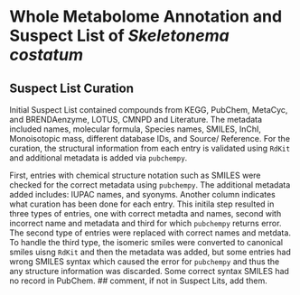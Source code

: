 # Whole Metabolome Annotation and Suspect List of _Skeletonema costatum_

## Suspect List Curation
Initial Suspect List contained compounds from KEGG, PubChem, MetaCyc, and BRENDAenzyme, LOTUS, CMNPD and Literature. The metadata included names, molecular formula, Species names, SMILES, InChI, Monoisotopic mass, different database IDs, and Source/ Reference. For the curation, the structural information from each entry is validated using ```RdKit``` and additional metadata is added via ```pubchempy```. 

First, entries with chemical structure notation such as SMILES were checked for the correct metadata using ```pubchempy```. The additional metadata added includes: IUPAC names, and syonyms. Another column indicates what curation has been done for each entry. This initila step resulted in three types of entries, one with correct metadta and names, second with incorrect name and metadata and third for which ```pubchempy``` returns error. The second type of entries were replaced with correct names and metdata. To handle the third type, the isomeric smiles were converted to canonical smiles uisng ```RdKit``` and then the metadata was added, but some entries had wrong SMILES syntax which caused the error for ```pubchempy``` and thus the any structure information was discarded. Some correct syntax SMILES had no record in PubChem. ## comment, if not in Suspect Lits, add them.


